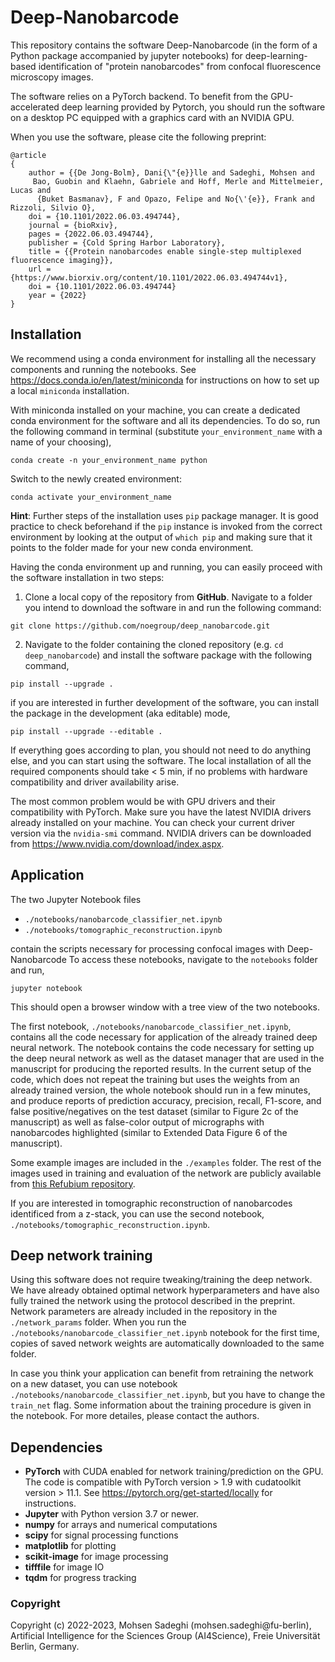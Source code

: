 # Deep-Nanobarcode

This repository contains the software Deep-Nanobarcode (in the form of a Python package accompanied by jupyter notebooks)
 for deep-learning-based identification of "protein nanobarcodes" from confocal fluorescence microscopy images.

The software relies on a PyTorch backend. To benefit from the GPU-accelerated deep learning provided by Pytorch, 
you should run the software on a desktop PC equipped with a graphics card with an NVIDIA GPU.

When you use the software, please cite the following preprint:

```
@article
{
	author = {{De Jong-Bolm}, Dani{\"{e}}lle and Sadeghi, Mohsen and
	 Bao, Guobin and Klaehn, Gabriele and Hoff, Merle and Mittelmeier, Lucas and
	  {Buket Basmanav}, F and Opazo, Felipe and No{\'{e}}, Frank and Rizzoli, Silvio O},
	doi = {10.1101/2022.06.03.494744},
	journal = {bioRxiv},
	pages = {2022.06.03.494744},
	publisher = {Cold Spring Harbor Laboratory},
	title = {{Protein nanobarcodes enable single-step multiplexed fluorescence imaging}},
	url = {https://www.biorxiv.org/content/10.1101/2022.06.03.494744v1},
	doi = {10.1101/2022.06.03.494744}
	year = {2022}
}

```



Installation
---

We recommend using a conda environment for installing all the necessary components and running the notebooks.
See https://docs.conda.io/en/latest/miniconda for instructions on how to set up a local ```miniconda``` installation.

With miniconda installed on your machine, you can create a dedicated conda environment for the software and all its dependencies.
To do so, run the following command in terminal (substitute ```your_environment_name``` with a name of your choosing),

```
conda create -n your_environment_name python
```

Switch to the newly created environment:

```
conda activate your_environment_name
```

**Hint**: Further steps of the installation uses ```pip``` package manager.
It is good practice to check beforehand if the ```pip``` instance is invoked from the correct environment by
looking at the output of ```which pip``` and making sure that it points to the folder made for your new conda environment.

Having the conda environment up and running, you can easily proceed with the software installation in two steps:

1. Clone a local copy of the repository from **GitHub**. Navigate to a folder you intend to download the software in and run the following command:

```
git clone https://github.com/noegroup/deep_nanobarcode.git
```

2. Navigate to the folder containing the cloned repository (e.g. ```cd deep_nanobarcode```) and install the software package with the following command,

```
pip install --upgrade .
```

if you are interested in further development of the software, you can install the package in the development (aka editable) mode,

```
pip install --upgrade --editable .
```

If everything goes according to plan, you should not need to do anything else, and you can start using the software.
The local installation of all the required components should take < 5 min, if no problems with hardware compatibility and driver availability arise.

The most common problem would be with GPU drivers and their compatibility with PyTorch.
Make sure you have the latest NVIDIA drivers already installed on your machine.
You can check your current driver version via the ```nvidia-smi``` command.
NVIDIA drivers can be downloaded from https://www.nvidia.com/download/index.aspx.


Application
---

The two Jupyter Notebook files

- ```./notebooks/nanobarcode_classifier_net.ipynb```
- ```./notebooks/tomographic_reconstruction.ipynb```

contain the scripts necessary for processing confocal images with Deep-Nanobarcode
To access these notebooks, navigate to the ```notebooks``` folder and run,

```
jupyter notebook
```

This should open a browser window with a tree view of the two notebooks.

The first notebook, ```./notebooks/nanobarcode_classifier_net.ipynb```, contains all the code necessary for application of the already trained deep neural network.
The notebook contains the code necessary for setting up the deep neural network as well as the dataset manager that are used in the manuscript for producing the reported results.
In the current setup of the code, which does not repeat the training but uses the weights from an already trained version, the whole notebook should run in a few minutes, and produce reports of prediction accuracy, precision, recall, F1-score, and false positive/negatives on the test dataset (similar to Figure 2c of the manuscript) as well as false-color output of micrographs with nanobarcodes highlighted (similar to Extended Data Figure 6 of the manuscript).

Some example images are included in the ```./examples``` folder. The rest of the images used in training and evaluation of the network are publicly available from <a href="http://dx.doi.org/10.17169/refubium-39512">this 
Refubium repository</a>.

If you are interested in tomographic reconstruction of nanobarcodes identificed from a z-stack, you can use the second notebook, ```./notebooks/tomographic_reconstruction.ipynb```.

Deep network training
---

Using this software does not require tweaking/training the deep network.
We have already obtained optimal network hyperparameters and have also fully trained the network using the protocol described in the preprint.
Network parameters are already included in the repository in the ```./network_params``` folder.
When you run the ```./notebooks/nanobarcode_classifier_net.ipynb``` notebook for the first time,
copies of saved network weights are automatically downloaded to the same folder.

In case you think your application can benefit from retraining the network on a new dataset,
 you can use notebook ```./notebooks/nanobarcode_classifier_net.ipynb```, but you have to change the ```train_net``` flag. 
 Some information about the training procedure is given in the notebook. For more detailes, please contact the authors.

Dependencies
---

 - **PyTorch** with CUDA enabled for network training/prediction on the GPU. The code is compatible with PyTorch version > 1.9 with cudatoolkit version > 11.1. See <a href="https://pytorch.org/get-started/locally">https://pytorch.org/get-started/locally</a> for instructions.
 - **Jupyter** with Python version 3.7 or newer.
 - **numpy** for arrays and numerical computations
 - **scipy** for signal processing functions
 - **matplotlib** for plotting
 - **scikit-image** for image processing
 - **tifffile** for image IO
 - **tqdm** for progress tracking

### Copyright

Copyright (c) 2022-2023, Mohsen Sadeghi (mohsen.sadeghi@fu-berlin),
Artificial Intelligence for the Sciences Group (AI4Science),
Freie Universität Berlin, Germany.


